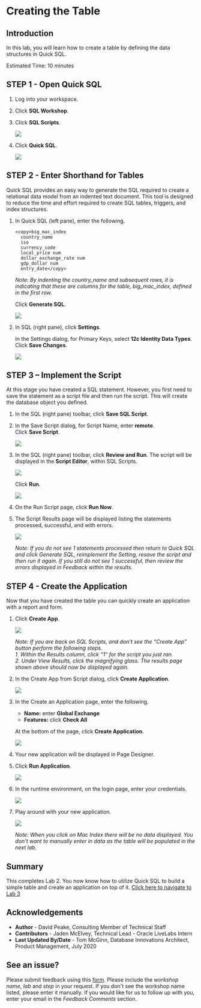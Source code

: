 # Creating the Table

## Introduction

In this lab, you will learn how to create a table by defining the data structures in Quick SQL.

Estimated Time: 10 minutes

## **STEP 1** - Open Quick SQL
1. Log into your workspace.
2. Click **SQL Workshop**.
3. Click **SQL Scripts**.

    ![](images/go-sql-scripts.png " ")

4. Click **Quick SQL**.

    ![](images/go-quick-sql.png " ")

## **STEP 2** - Enter Shorthand for Tables
Quick SQL provides an easy way to generate the SQL required to create a relational data model from an indented text document. This tool is designed to reduce the time and effort required to create SQL tables, triggers, and index structures.

1. In Quick SQL (left pane), enter the following.

    ```
    <copy>big_mac_index  
      country_name  
      iso
      currency_code
      local_price num
      dollar_exchange_rate num
      gdp_dollar num
      entry_date</copy>
    ```

    *Note: By indenting the country\_name and subsequent rows, it is indicating that these are columns for the table, big\_mac\_index, defined in the first row.*

    Click **Generate SQL**.

    ![](images/enter-table.png " ")

2. In SQL (right pane), click **Settings**.

    In the Settings dialog, for Primary Keys, select **12c Identity Data Types**.
    Click **Save Changes**.

    ![](images/set-settings.png " ")

## **STEP 3** – Implement the Script
At this stage you have created a SQL statement. However, you first need to save the statement as a script file and then run the script. This will create the database object you defined.

1. In the SQL (right pane) toolbar, click **Save SQL Script**.
2. In the Save Script dialog, for Script Name, enter **remote**.   
    Click **Save Script**.

    ![](images/save-script.png " ")

3. In the SQL (right pane) toolbar, click **Review and Run**. The script will be displayed in the **Script Editor**, within SQL Scripts.

    ![](images/review-script.png " ")

    Click **Run**.

    ![](images/run-script.png " ")

4. On the Run Script page, click **Run Now**.  
5. The Script Results page will be displayed listing the statements processed, successful, and with errors.

    ![](images/results.png " ")

    *Note: If you do not see 1 statements processed then return to Quick SQL and click Generate SQL, reimplement the Setting, resave the script and then run it again. If you still do not see 1 successful, then review the errors displayed in Feedback within the results.*

## **STEP 4** - Create the Application
Now that you have created the table you can quickly create an application with a report and form.

1. Click **Create App**.

    ![](images/go-create-app.png " ")

    *Note: If you are back on SQL Scripts, and don’t see the “Create App” button perform the following steps.*   
    *1. Within the Results column, click “1” for the script you just ran.*  
    *2. Under View Results, click the magnifying glass.*
    *The results page shown above should now be displayed again.*

2. In the Create App from Script dialog, click **Create Application**.

    ![](images/create-application.png " ")

3. In the Create an Application page, enter the following.
    - **Name:** enter **Global Exchange**
    - **Features:** click **Check All**

    At the bottom of the page, click **Create Application**.

    ![](images/set-create-app.png " ")

4. Your new application will be displayed in Page Designer.
5. Click **Run Application**.

    ![](images/run-app.png " ")

6. In the runtime environment, on the login page, enter your credentials.

    ![](images/login.png " ")

7. Play around with your new application.

    ![](images/runtime-app.png " ")

    *Note: When you click on Mac Index there will be no data displayed. You don't want to manually enter in data as the table will be populated in the next lab.*

## **Summary**
This completes Lab 2. You now know how to utilize Quick SQL to build a simple table and create an application on top of it. [Click here to navigate to Lab 3](?lab=lab-3-populating-table)

## **Acknowledgements**

 - **Author** -  David Peake, Consulting Member of Technical Staff
 - **Contributors** - Jaden McElvey, Technical Lead - Oracle LiveLabs Intern
 - **Last Updated By/Date** - Tom McGinn, Database Innovations Architect, Product Management, July 2020

## See an issue?
Please submit feedback using this [form](https://apexapps.oracle.com/pls/apex/f?p=133:1:::::P1_FEEDBACK:1). Please include the *workshop name*, *lab* and *step* in your request.  If you don't see the workshop name listed, please enter it manually. If you would like for us to follow up with you, enter your email in the *Feedback Comments* section.

